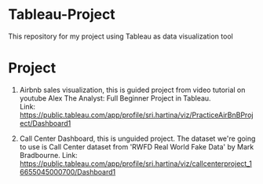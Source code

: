 # Tableau-Project
This repository for my project using Tableau as data visualization tool

# Project
1. Airbnb sales visualization, this is guided project from video tutorial on youtube Alex The Analyst: Full Beginner Project in Tableau.  
   Link: https://public.tableau.com/app/profile/sri.hartina/viz/PracticeAirBnBProject/Dashboard1
   
2. Call Center Dashboard, this is unguided project. The dataset we're going to use is Call Center dataset from 'RWFD Real World Fake Data' by Mark Bradbourne.
   Link: https://public.tableau.com/app/profile/sri.hartina/viz/callcenterproject_16655045000700/Dashboard1
